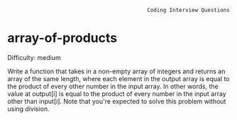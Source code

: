                                                 Coding Interview Questions     
# array-of-products

Difficulty: medium

  Write a function that takes in a non-empty array of integers and returns an
  array of the same length, where each element in the output array is equal to
  the product of every other number in the input array. In other words, the value at output[i] is equal to the product of
  every number in the input array other than input[i]. Note that you're expected to solve this problem without using division.
